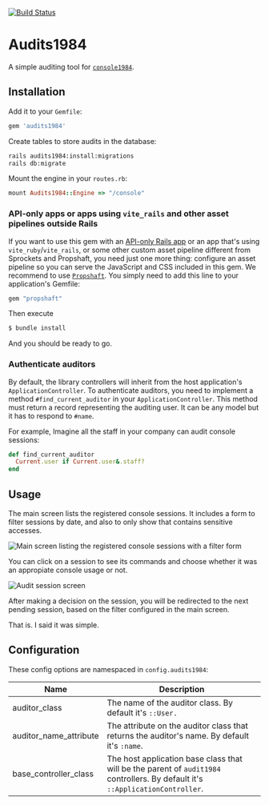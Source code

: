 [![Build Status](https://github.com/basecamp/audits1984/actions/workflows/build.yml/badge.svg?branch=master)](https://github.com/basecamp/audits1984/actions?query=branch%3Amaster)

# Audits1984

A simple auditing tool for [`console1984`](https://github.com/basecamp/console1984).

## Installation

Add it to your `Gemfile`:

```ruby
gem 'audits1984'
```

Create tables to store audits in the database:

```sh
rails audits1984:install:migrations
rails db:migrate
```

Mount the engine in your `routes.rb`:

```ruby
mount Audits1984::Engine => "/console"
```

### API-only apps or apps using `vite_rails` and other asset pipelines outside Rails

If you want to use this gem with an [API-only Rails app](https://guides.rubyonrails.org/api_app.html) or an app that's using `vite_ruby`/`vite_rails`, or some other custom asset pipeline different from Sprockets and Propshaft, you need just one more thing: configure an asset pipeline so you can serve the JavaScript and CSS included in this gem. We recommend to use [`Propshaft`](https://github.com/rails/propshaft). You simply need to add this line to your application's Gemfile:

```ruby
gem "propshaft"
```

Then execute
```bash
$ bundle install
```

And you should be ready to go.

### Authenticate auditors

By default, the library controllers will inherit from the host application's `ApplicationController`. To authenticate auditors, you need to implement a method `#find_current_auditor` in your `ApplicationController`. This method must return a record representing the auditing user. It can be any model but it has to respond to `#name`.

For example, Imagine all the staff in your company can audit console sessions:

```ruby
def find_current_auditor
  Current.user if Current.user&.staff?
end
```

## Usage

The main screen lists the registered console sessions. It includes a form to filter sessions by date, and also to only show that contains sensitive accesses.

![Main screen listing the registered console sessions with a filter form](docs/images/main-screen.png)

You can click on a session to see its commands and choose whether it was an appropiate console usage or not.

![Audit session screen](docs/images/audit-session-screen.png)

After making a decision on the session, you will be redirected to the next pending session, based on the filter configured in the main screen.

That is. I said it was simple.

## Configuration

These config options are namespaced in `config.audits1984`:

| Name                  | Description                                                  |
| --------------------- | ------------------------------------------------------------ |
| auditor_class         | The name of the auditor class. By default it's `::User.`     |
| auditor_name_attribute | The attribute on the auditor class that returns the auditor's name. By default it's `:name`. |
| base_controller_class | The host application base class that will be the parent of `audit1984` controllers. By default it's `::ApplicationController`. |

